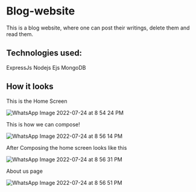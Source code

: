 # Blog-website
This is a blog website, where one can post their writings, delete them and read them.

Technologies used:
----------------------
ExpressJs
Nodejs
Ejs
MongoDB

How it looks
----------------
This is the Home Screen

![WhatsApp Image 2022-07-24 at 8 54 24 PM](https://user-images.githubusercontent.com/99130267/180654581-c653c647-519b-4526-b0ed-c40007d81052.jpeg)

This is how we can compose!

![WhatsApp Image 2022-07-24 at 8 56 14 PM](https://user-images.githubusercontent.com/99130267/180654611-aed4bf0b-dcc6-4385-a1b8-aa9ad4ec8fa1.jpeg)

After Composing the home screen looks like this

![WhatsApp Image 2022-07-24 at 8 56 31 PM](https://user-images.githubusercontent.com/99130267/180654649-d7d72990-a64c-4809-a53a-2877fe9e8a64.jpeg)

About us page

![WhatsApp Image 2022-07-24 at 8 56 51 PM](https://user-images.githubusercontent.com/99130267/180654678-33ae954b-ffd2-40d7-9af6-30653f05e534.jpeg)




